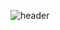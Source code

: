 <!-- 상단 헤더 이미지 -->
![header](https://capsule-render.vercel.app/api?type=wave&color=auto&height=300&section=header&text=Backend%20Developer&fontSize=70&fontAlign=50&fontAlignY=40&desc=Welcome%20to%20my%20GitHub!&descAlign=50&descAlignY=60)

